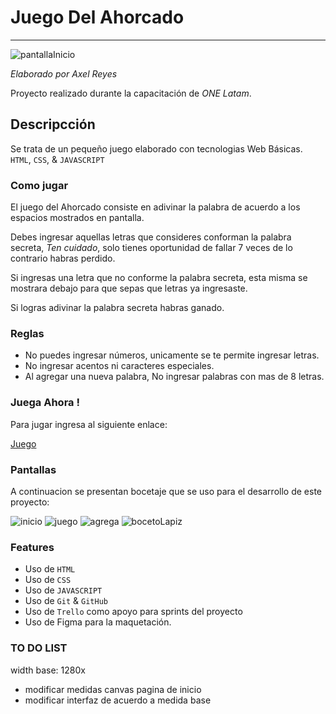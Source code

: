 # Juego Del Ahorcado
---
![pantallaInicio]()

*Elaborado por Axel Reyes*

Proyecto realizado durante la capacitación de *ONE Latam*.

## Descripcción

Se trata de un pequeño juego elaborado con tecnologias Web Básicas. `HTML`, `CSS`, & `JAVASCRIPT`

### Como jugar

El juego del Ahorcado consiste en adivinar la palabra de acuerdo a los espacios mostrados en pantalla. 

Debes ingresar aquellas letras que consideres conforman la palabra secreta, *Ten cuidado*, solo tienes oportunidad de fallar 7 veces de lo contrario habras perdido.

Si ingresas una letra que no conforme la palabra secreta, esta misma se mostrara debajo para que sepas que letras ya ingresaste.

Si logras adivinar la palabra secreta habras ganado.

### Reglas

- No puedes ingresar números, unicamente se te permite ingresar letras.
- No ingresar acentos ni caracteres especiales.
- Al agregar una nueva palabra, No ingresar palabras con mas de 8 letras.


### Juega Ahora !

Para jugar ingresa al siguiente enlace:

[Juego](https://github.com/axlgoze/)

### Pantallas

A continuacion se presentan bocetaje que se uso para el desarrollo de este proyecto:

![inicio]()
![juego]()
![agrega]()
![bocetoLapiz]()

### Features

- Uso de `HTML`
- Uso de `CSS`
- Uso de `JAVASCRIPT`
- Uso de `Git` & `GitHub`
- Uso de `Trello` como apoyo para sprints del proyecto
- Uso de Figma para la maquetación.


### TO DO LIST

width base: 1280x

- modificar medidas canvas pagina de inicio
- modificar interfaz de acuerdo a medida base
